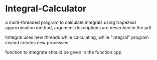 # Integral-Calculator
a multi-threaded program to calculate integrals using trapezoid approximation method,
argument descriptions are described in the pdf

tintegral uses new threads while calculating, while "integral" program insead creates new processes

function to integrate should be given in the function.cpp
